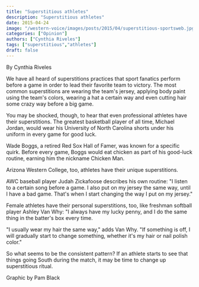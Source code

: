 ```yaml
---
title: "Superstitious athletes"
description: "Superstitious athletes"
date: 2015-04-24
image: "/western-voice/images/posts/2015/04/superstitious-sportsweb.jpg"
categories: ["Opinion"]
authors: ["Cynthia Riveles"]
tags: ["superstitious","athletes"]
draft: false
---
```

By Cynthia Riveles

We have all heard of superstitions practices that sport fanatics perform before a game in order to lead their favorite team to victory. The most common superstitions are wearing the team's jersey, applying body paint using the team's colors, wearing a hat a certain way and even cutting hair some crazy way before a big game.

You may be shocked, though, to hear that even professional athletes have their superstitions. The greatest basketball player of all time, Michael Jordan, would wear his University of North Carolina shorts under his uniform in every game for good luck.

Wade Boggs, a retired Red Sox Hall of Famer, was known for a specific quirk. Before every game, Boggs would eat chicken as part of his good-luck routine, earning him the nickname Chicken Man.

Arizona Western College, too, athletes have their unique superstitions.

AWC baseball player Judah Zickafoose describes his own routine: "I listen to a certain song before a game. I also put on my jersey the same way, until I have a bad game. That's when I start changing the way I put on my jersey."

Female athletes have their personal superstitions, too, like freshman softball player Ashley Van Why: "I always have my lucky penny, and I do the same thing in the batter's box every time.

"I usually wear my hair the same way," adds Van Why. "If something is off, I will gradually start to change something, whether it's my hair or nail polish color."

So what seems to be the consistent pattern? If an athlete starts to see that things going South during the match, it may be time to change up superstitious ritual.

Graphic by Pam Black